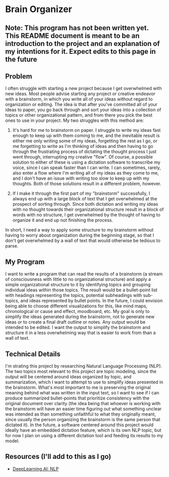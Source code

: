 # Brain Organizer

## Note: This program has not been written yet. This README document is meant to be an introduction to the project and an explanation of my intentions for it. Expect edits to this page in the future

## Problem

I often struggle with starting a new project because I get overwhelmed with new ideas. Most people advise starting any project or creative endeavor with a brainstorm, in which you write all of your ideas without regard to organization or editing. The idea is that after you've committed all of your ideas to paper, you go back through and sort your ideas into a collection of topics or other organizational pattern, and from there you pick the best ones to use in your project. My two struggles with this method are:

1. It's hard for me to brainstorm on paper. I struggle to write my ideas fast enough to keep up with them coming to me, and the inevitable result is either me only writing some of my ideas, forgetting the rest as I go, or me forgetting to write as I'm thinking of ideas and then having to go through the frustrating process of dictating the thought process I just went through, interrupting my creative "flow". Of course, a possible solution to either of these is using a dictation software to transcribe my voice, since I can speak faster than I can write. I can sometimes, rarely, also enter a flow where I'm writing all of my ideas as they come to me, and I don't have an issue with writing too slow to keep up with my thoughts. Both of those solutions result in a different problem, however.

2. If I make it through the first part of my "brainstorm" successfully, I always end up with a large block of text that I get overwhelmed at the prospect of sorting through. Since both dictation and writing my ideas with no thought towards their organizational structure result in a block of words with no structure, I get overwhelmed by the thought of having to organize it and end up not finishing the process.

In short, I need a way to apply some structure to my brainstorm without having to worry about organization during the beginning stage, so that I don't get overwhelmed by a wall of text that would otherwise be tedious to parse.

## My Program

I want to write a program that can read the results of a brainstorm (a stream of consciousness with little to no organizational structure) and apply a simple organizational structure to it by identifying topics and grouping individual ideas within those topics. The result would be a bullet-point list with headings representing the topics, potential subheadings with sub-topics, and ideas represented by bullet points. In the future, I could envision being able to choose different visualizations for this, like mind maps, chronological or cause and effect, moodboard, etc. My goal is only to simplify the ideas generated during the brainstorm, not to generate new ideas or to create a final draft outline or notes. Any output would be intended to be edited. I want the output to simplify the brainstorm and structure it in a less overwhelming way that is easier to work from than a wall of text.

## Technical Details

I'm strating this project by researching Natural Language Processing (NLP). The two topics most relevant to this project are topic modeling, since the output will be centered around ideas organized by topic, and summarization, which I want to attempt to use to simplify ideas presented in the brainstorm. What's most important to me is preserving the original meaning behind what was written in the input text, so I want to see if I can produce summarized bullet-points that prioritize consistency with the original document over clarity (the idea being that whoever is working with the brainstorm will have an easier time figuring out what something unclear was intended as than something unfaithful to what they originally meant, since usually the person organizing the brainstorm is the same person that dictated it). In the future, a software centered around this project would ideally have an embedded dictation feature, which is its own NLP topic, but for now I plan on using a different dictation tool and feeding its results to my model. 

## Resources (I'll add to this as I go)
- [DeepLearning.AI: NLP](https://www.deeplearning.ai/resources/natural-language-processing/)
